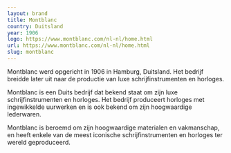 ```yaml
---
layout: brand
title: Montblanc
country: Duitsland
year: 1906
logo: https://www.montblanc.com/nl-nl/home.html
url: https://www.montblanc.com/nl-nl/home.html
slug: montblanc
---
```

Montblanc werd opgericht in 1906 in Hamburg, Duitsland. Het bedrijf breidde later uit naar de productie van luxe schrijfinstrumenten en horloges.

Montblanc is een Duits bedrijf dat bekend staat om zijn luxe schrijfinstrumenten en horloges. Het bedrijf produceert horloges met ingewikkelde uurwerken en is ook bekend om zijn hoogwaardige lederwaren.

Montblanc is beroemd om zijn hoogwaardige materialen en vakmanschap, en heeft enkele van de meest iconische schrijfinstrumenten en horloges ter wereld geproduceerd.

